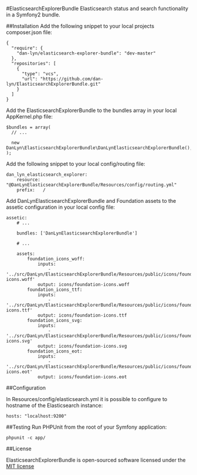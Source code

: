 #ElasticsearchExplorerBundle
Elasticsearch status and search functionality in a Symfony2 bundle.

##Installation
Add the following snippet to your local projects composer.json file:
```
{
  "require": {
    "dan-lyn/elasticsearch-explorer-bundle": "dev-master"
  },
  "repositories": [
    {
      "type": "vcs",
      "url": "https://github.com/dan-lyn/ElasticsearchExplorerBundle.git"
    }
  ]
}
```

Add the ElasticsearchExplorerBundle to the bundles array in your local AppKernel.php file:
```
$bundles = array(
  // ...

  new DanLyn\ElasticsearchExplorerBundle\DanLynElasticsearchExplorerBundle(),
);
```

Add the following snippet to your local config/routing file:
```
dan_lyn_elasticsearch_explorer:
    resource: "@DanLynElasticsearchExplorerBundle/Resources/config/routing.yml"
    prefix:   /
```

Add DanLynElasticsearchExplorerBundle and Foundation assets to the assetic configuration in your local config file:
```
assetic:
    # ...

    bundles: ['DanLynElasticsearchExplorerBundle']

    # ...

    assets:
        foundation_icons_woff:
            inputs:
                - '../src/DanLyn/ElasticsearchExplorerBundle/Resources/public/icons/foundation-icons.woff'
            output: icons/foundation-icons.woff
        foundation_icons_ttf:
            inputs:
                - '../src/DanLyn/ElasticsearchExplorerBundle/Resources/public/icons/foundation-icons.ttf'
            output: icons/foundation-icons.ttf
        foundation_icons_svg:
            inputs:
                - '../src/DanLyn/ElasticsearchExplorerBundle/Resources/public/icons/foundation-icons.svg'
            output: icons/foundation-icons.svg
        foundation_icons_eot:
            inputs:
                - '../src/DanLyn/ElasticsearchExplorerBundle/Resources/public/icons/foundation-icons.eot'
            output: icons/foundation-icons.eot
```

##Configuration

In Resources/config/elasticsearch.yml it is possible to configure to hostname of the Elasticsearch instance:
```
hosts: "localhost:9200"
```

##Testing
Run PHPUnit from the root of your Symfony application:
```
phpunit -c app/
```

##License

ElasticsearchExplorerBundle is open-sourced software licensed under the [MIT license](http://opensource.org/licenses/MIT)
